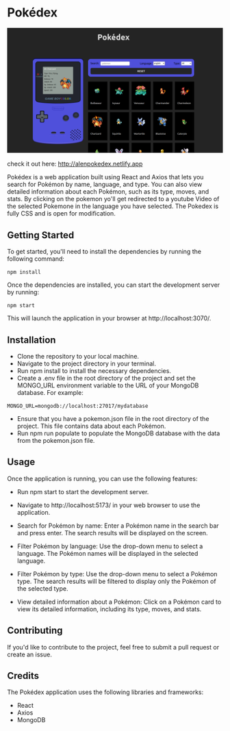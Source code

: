 # Pokédex

![WebImage](Webimage.png)



check it out here: http://alenpokedex.netlify.app

Pokédex is a web application built using React and Axios that lets you search for Pokémon by name, language, and type. You can also view detailed information about each Pokémon, such as its type, moves, and stats. By clicking on the pokemon yo'll get redirected to a youtube Video of the selected Pokemone in the language you have selected. The Pokedex is fully CSS and is open for modification.

## Getting Started

To get started, you'll need to install the dependencies by running the following command:

```
npm install
```

Once the dependencies are installed, you can start the development server by running:

```
npm start
```

This will launch the application in your browser at http://localhost:3070/.



## Installation
- Clone the repository to your local machine.
- Navigate to the project directory in your terminal.
- Run npm install to install the necessary dependencies.
- Create a .env file in the root directory of the project and set the MONGO_URL environment variable to the URL of your MongoDB database. For example:


```
MONGO_URL=mongodb://localhost:27017/mydatabase
```

- Ensure that you have a pokemon.json file in the root directory of the project. This file contains data about each Pokémon.
- Run npm run populate to populate the MongoDB database with the data from the pokemon.json file.


## Usage

Once the application is running, you can use the following features:

- Run npm start to start the development server.
- Navigate to http://localhost:5173/ in your web browser to use the application.

- Search for Pokémon by name: Enter a Pokémon name in the search bar and press enter. The search results will be displayed on the screen.

- Filter Pokémon by language: Use the drop-down menu to select a language. The Pokémon names will be displayed in the selected language.

- Filter Pokémon by type: Use the drop-down menu to select a Pokémon type. The search results will be filtered to display only the Pokémon of the selected type.

- View detailed information about a Pokémon: Click on a Pokémon card to view its detailed information, including its type, moves, and stats.

## Contributing

If you'd like to contribute to the project, feel free to submit a pull request or create an issue.

## Credits

The Pokédex application uses the following libraries and frameworks:

- React
- Axios
- MongoDB

